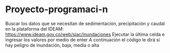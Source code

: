 # Proyecto-programaci-n
Buscar los datos que se necesitan de sedimentación, precipitación y caudal en la plataforma del IDEAM: https://www.ideam.gov.co/web/siac/inundaciones
Ejecutar la última celda e ingresar los valores por medio de enter
A continuación el código le dirá si hay peligro de inundación, baja, media o alta
